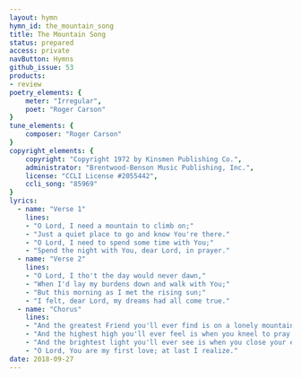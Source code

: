 ```yaml
---
layout: hymn
hymn_id: the_mountain_song
title: The Mountain Song
status: prepared
access: private
navButton: Hymns
github_issue: 53
products:
- review
poetry_elements: {
    meter: "Irregular",
    poet: "Roger Carson"
}
tune_elements: {
    composer: "Roger Carson"
}
copyright_elements: {
    copyright: "Copyright 1972 by Kinsmen Publishing Co.",
    administrator: "Brentwood-Benson Music Publishing, Inc.",
    license: "CCLI License #2055442",
    ccli_song: "85969"
}
lyrics:
  - name: "Verse 1"
    lines:
    - "O Lord, I need a mountain to climb on;"
    - "Just a quiet place to go and know You're there."
    - "O Lord, I need to spend some time with You;"
    - "Spend the night with You, dear Lord, in prayer."
  - name: "Verse 2"
    lines:
    - "O Lord, I tho't the day would never dawn,"
    - "When I'd lay my burdens down and walk with You;"
    - "But this morning as I met the rising sun;"
    - "I felt, dear Lord, my dreams had all come true."
  - name: "Chorus"
    lines:
    - "And the greatest Friend you'll ever find is on a lonely mountain."
    - "And the highest high you'll ever feel is when you kneel to pray."
    - "And the brightest light you'll ever see is when you close your eyes."
    - "O Lord, You are my first love; at last I realize."
date: 2018-09-27
---
```


